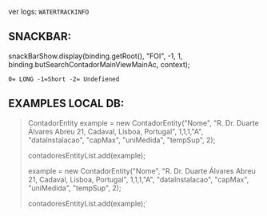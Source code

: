 ver logs: `WATERTRACKINFO`

## SNACKBAR:

snackBarShow.display(binding.getRoot(), "FOI", -1, 1, binding.butSearchContadorMainViewMainAc, context);

`0= LONG -1=Short -2= Undefiened`

## EXAMPLES LOCAL DB:

> ContadorEntity example = new ContadorEntity("Nome", "R. Dr. Duarte Álvares Abreu 21, Cadaval, Lisboa, Portugal", 1,1,1,"A", "dataInstalacao", "capMax", "uniMedida", "tempSup", 2); 
>
> contadoresEntityList.add(example);
> 
> example = new ContadorEntity("Nome", "R. Dr. Duarte Álvares Abreu 21, Cadaval, Lisboa, Portugal", 1,1,1,"A", "dataInstalacao", "capMax", "uniMedida", "tempSup", 2);
> 
> contadoresEntityList.add(example);`
